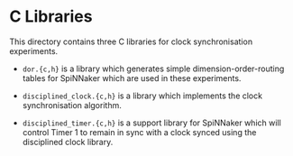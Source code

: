 C Libraries
===========

This directory contains three C libraries for clock synchronisation experiments.

* `dor.{c,h}` is a library which generates simple dimension-order-routing tables
  for SpiNNaker which are used in these experiments.

* `disciplined_clock.{c,h}` is a library which implements the clock
  synchronisation algorithm.

* `disciplined_timer.{c,h}` is a support library for SpiNNaker which will
  control Timer 1 to remain in sync with a clock synced using the
  disciplined clock library.
